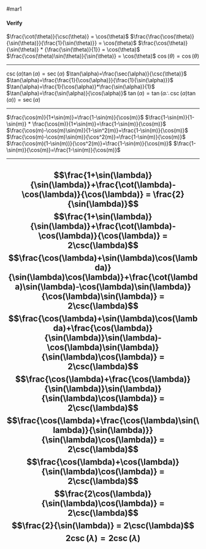 #mar1
#### Verify

$\frac{\cot(\theta)}{\csc(\theta)} = \cos(\theta)$
$\frac{\frac{\cos(\theta)}{\sin(\theta)}}{\frac{1}{\sin(\theta)}} = \cos(\theta)$
$\frac{\cos(\theta)}{\sin(\theta)} * {\frac{\sin(\theta)}{1}} = \cos(\theta)$
$\frac{\cos(\theta)\sin(\theta)}{\sin(\theta)} = \cos(\theta)$
$\cos(\theta)=\cos(\theta)$

---
$\csc(\alpha)\tan(\alpha)=\sec(\alpha)$
$\tan(\alpha)=\frac{\sec(\alpha)}{\csc(\theta)}$
$\tan(\alpha)=\frac{\frac{1}{\cos(\alpha)}}{\frac{1}{\sin(\alpha)}}$
$\tan(\alpha)=\frac{1}{\cos(\alpha)}*\frac{\sin(\alpha)}{1}$
$\tan(\alpha)=\frac{\sin(\alpha)}{\cos(\alpha)}$
$\tan(\alpha)=\tan(\alpha\therefore \csc(\alpha)\tan(\alpha))=\sec(\alpha)$

---

$\frac{\cos(m)}{1+\sin(m)}=\frac{1-\sin(m)}{\cos(m)}$
$\frac{1-\sin(m)}{1-\sin(m)} * \frac{\cos(m)}{1+\sin(m)}=\frac{1-\sin(m)}{\cos(m)}$
$\frac{\cos(m)-\cos(m)\sin(m)}{1-\sin^2(m)}=\frac{1-\sin(m)}{\cos(m)}$
$\frac{\cos(m)-\cos(m)\sin(m)}{\cos^2(m)}=\frac{1-\sin(m)}{\cos(m)}$
$\frac{\cos(m)(1-\sin(m))}{\cos^2(m)}=\frac{1-\sin(m)}{\cos(m)}$
$\frac{1-\sin(m)}{\cos(m)}=\frac{1-\sin(m)}{\cos(m)}$

---

$$\frac{1+\sin(\lambda)}{\sin(\lambda)}+\frac{\cot(\lambda)-\cos(\lambda)}{\cos(\lambda)} = \frac{2}{\sin(\lambda)}$$
$$\frac{1+\sin(\lambda)}{\sin(\lambda)}+\frac{\cot(\lambda)-\cos(\lambda)}{\cos(\lambda)} = 2\csc(\lambda)$$
$$\frac{\cos(\lambda)+\sin(\lambda)\cos(\lambda)}{\sin(\lambda)\cos(\lambda)}+\frac{\cot(\lambda)\sin(\lambda)-\cos(\lambda)\sin(\lambda)}{\cos(\lambda)\sin(\lambda)} = 2\csc(\lambda)$$
$$\frac{\cos(\lambda)+\sin(\lambda)\cos(\lambda)+\frac{\cos(\lambda)}{\sin(\lambda)}\sin(\lambda)-\cos(\lambda)\sin(\lambda)}{\sin(\lambda)\cos(\lambda)} = 2\csc(\lambda)$$
$$\frac{\cos(\lambda)+\frac{\cos(\lambda)}{\sin(\lambda)}\sin(\lambda)}{\sin(\lambda)\cos(\lambda)} = 2\csc(\lambda)$$
$$\frac{\cos(\lambda)+\frac{\cos(\lambda)\sin(\lambda)}{\sin(\lambda)}}{\sin(\lambda)\cos(\lambda)} = 2\csc(\lambda)$$
$$\frac{\cos(\lambda)+\cos(\lambda)}{\sin(\lambda)\cos(\lambda)} = 2\csc(\lambda)$$$$\frac{2\cos(\lambda)}{\sin(\lambda)\cos(\lambda)} = 2\csc(\lambda)$$
$$\frac{2}{\sin(\lambda)} = 2\csc(\lambda)$$
$$2\csc(\lambda) = 2\csc(\lambda)$$
---


